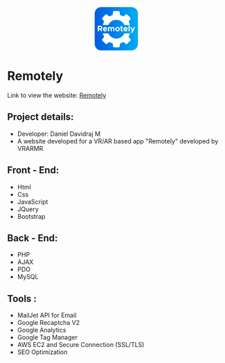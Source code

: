 <div align="center">
<img src="images/icon.png" height="100px" width="100px">
</div>

# Remotely

Link to view the website:
[Remotely](https://remotely.co.in/)

## Project details:

* Developer: Daniel Davidraj M
* A website developed for a VR/AR based app "Remotely" developed by VRARMR

## Front - End:
* Html
* Css
* JavaScript
* JQuery
* Bootstrap
## Back - End:
* PHP
* AJAX
* PDO
* MySQL
## Tools :
* MailJet API for Email
* Google Recaptcha V2
* Google Analytics
* Google Tag Manager
* AWS EC2 and Secure Connection (SSL/TLS)
* SEO Optimization
